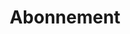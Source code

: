---
layout: redirected
title: Abonnement
sitemap: false
lang: nl
permalink: subscription/
redirect_to: https://subscribe.crownstone.rocks/welcome
---